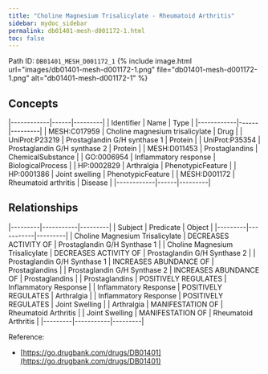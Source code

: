 ```yaml
---
title: "Choline Magnesium Trisalicylate - Rheumatoid Arthritis"
sidebar: mydoc_sidebar
permalink: db01401-mesh-d001172-1.html
toc: false 
---
```



Path ID: `DB01401_MESH_D001172_1`
{% include image.html url="images/db01401-mesh-d001172-1.png" file="db01401-mesh-d001172-1.png" alt="db01401-mesh-d001172-1" %}

## Concepts

|------------|------|---------|
| Identifier | Name | Type    |
|------------|------|---------|
| MESH:C017959 | Choline magnesium trisalicylate | Drug |
| UniProt:P23219 | Prostaglandin G/H synthase 1 | Protein |
| UniProt:P35354 | Prostaglandin G/H synthase 2 | Protein |
| MESH:D011453 | Prostaglandins | ChemicalSubstance |
| GO:0006954 | Inflammatory response | BiologicalProcess |
| HP:0002829 | Arthralgia | PhenotypicFeature |
| HP:0001386 | Joint swelling | PhenotypicFeature |
| MESH:D001172 | Rheumatoid arthritis | Disease |
|------------|------|---------|

## Relationships

|---------|-----------|---------|
| Subject | Predicate | Object  |
|---------|-----------|---------|
| Choline Magnesium Trisalicylate | DECREASES ACTIVITY OF | Prostaglandin G/H Synthase 1 |
| Choline Magnesium Trisalicylate | DECREASES ACTIVITY OF | Prostaglandin G/H Synthase 2 |
| Prostaglandin G/H Synthase 1 | INCREASES ABUNDANCE OF | Prostaglandins |
| Prostaglandin G/H Synthase 2 | INCREASES ABUNDANCE OF | Prostaglandins |
| Prostaglandins | POSITIVELY REGULATES | Inflammatory Response |
| Inflammatory Response | POSITIVELY REGULATES | Arthralgia |
| Inflammatory Response | POSITIVELY REGULATES | Joint Swelling |
| Arthralgia | MANIFESTATION OF | Rheumatoid Arthritis |
| Joint Swelling | MANIFESTATION OF | Rheumatoid Arthritis |
|---------|-----------|---------|

Reference: 
  - [https://go.drugbank.com/drugs/DB01401](https://go.drugbank.com/drugs/DB01401)
